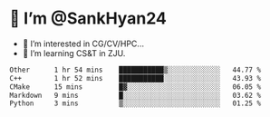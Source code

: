 # 👋 I’m @SankHyan24

- 👀 I’m interested in CG/CV/HPC...
- 🌱 I’m learning CS&T in ZJU.

<!---
SankHyan24/SankHyan24 is a ✨ special ✨ repository because its `README.md` (this file) appears on your GitHub profile.
You can click the Preview link to take a look at your changes.
--->
<!--START_SECTION:waka-->

```txt
Other      1 hr 54 mins    ███████████▒░░░░░░░░░░░░░   44.77 %
C++        1 hr 52 mins    ███████████░░░░░░░░░░░░░░   43.93 %
CMake      15 mins         █▓░░░░░░░░░░░░░░░░░░░░░░░   06.05 %
Markdown   9 mins          █░░░░░░░░░░░░░░░░░░░░░░░░   03.62 %
Python     3 mins          ▒░░░░░░░░░░░░░░░░░░░░░░░░   01.25 %
```

<!--END_SECTION:waka-->
